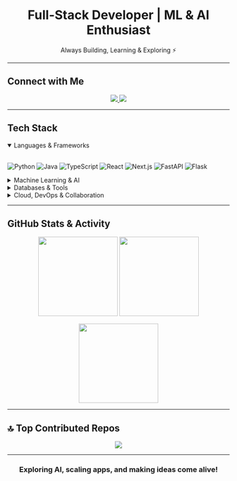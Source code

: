 <h1 align="center">Full-Stack Developer | ML & AI Enthusiast</h1>
<p align="center">Always Building, Learning & Exploring ⚡</p>

---

## Connect with Me  
<p align="center">
  <a href="mailto:mukeshnarravula14@gmail.com">
    <img src="https://img.shields.io/badge/Email-D14836?style=for-the-badge&logo=gmail&logoColor=white"/>
  </a>
  <a href="https://github.com/mukesh1352" target="_blank">
    <img src="https://img.shields.io/badge/GitHub-181717?style=for-the-badge&logo=github&logoColor=white"/>
  </a>
</p>

---

##  Tech Stack  

<details open>
  <summary>Languages & Frameworks</summary>
  <br/>
  
  ![Python](https://img.shields.io/badge/Python-3776AB.svg?style=for-the-badge&logo=python&logoColor=white)
  ![Java](https://img.shields.io/badge/Java-007396.svg?style=for-the-badge&logo=openjdk&logoColor=white)
  ![TypeScript](https://img.shields.io/badge/TypeScript-3178C6.svg?style=for-the-badge&logo=typescript&logoColor=white)
  ![React](https://img.shields.io/badge/React-20232A.svg?style=for-the-badge&logo=react&logoColor=61DAFB)
  ![Next.js](https://img.shields.io/badge/Next.js-000000.svg?style=for-the-badge&logo=next.js&logoColor=white)
  ![FastAPI](https://img.shields.io/badge/FastAPI-009688.svg?style=for-the-badge&logo=fastapi&logoColor=white)
  ![Flask](https://img.shields.io/badge/Flask-000000.svg?style=for-the-badge&logo=flask&logoColor=white)
</details>

<details>
  <summary> Machine Learning & AI</summary>
  <br/>
  
  ![TensorFlow](https://img.shields.io/badge/TensorFlow-FF6F00.svg?style=for-the-badge&logo=tensorflow&logoColor=white)
  ![PyTorch](https://img.shields.io/badge/PyTorch-EE4C2C.svg?style=for-the-badge&logo=pytorch&logoColor=white)
  ![Scikit-learn](https://img.shields.io/badge/Scikit--learn-F7931E.svg?style=for-the-badge&logo=scikit-learn&logoColor=white)
  ![NumPy](https://img.shields.io/badge/NumPy-013243.svg?style=for-the-badge&logo=numpy&logoColor=white)
  ![Pandas](https://img.shields.io/badge/Pandas-150458.svg?style=for-the-badge&logo=pandas&logoColor=white)
  ![Matplotlib](https://img.shields.io/badge/Matplotlib-11557c.svg?style=for-the-badge&logo=plotly&logoColor=white)
</details>

<details>
  <summary> Databases & Tools</summary>
  <br/>
  
  ![MySQL](https://img.shields.io/badge/MySQL-4479A1.svg?style=for-the-badge&logo=mysql&logoColor=white)
  ![PostgreSQL](https://img.shields.io/badge/PostgreSQL-336791.svg?style=for-the-badge&logo=postgresql&logoColor=white)
  ![MongoDB](https://img.shields.io/badge/MongoDB-47A248.svg?style=for-the-badge&logo=mongodb&logoColor=white)
  ![Redis](https://img.shields.io/badge/Redis-DC382D.svg?style=for-the-badge&logo=redis&logoColor=white)
  ![Firebase](https://img.shields.io/badge/Firebase-FFCA28.svg?style=for-the-badge&logo=firebase&logoColor=black)
</details>

<details>
  <summary> Cloud, DevOps & Collaboration</summary>
  <br/>
  
  ![Docker](https://img.shields.io/badge/Docker-2496ED.svg?style=for-the-badge&logo=docker&logoColor=white)
  ![Vercel](https://img.shields.io/badge/Vercel-000000.svg?style=for-the-badge&logo=vercel&logoColor=white)
  ![Git](https://img.shields.io/badge/Git-F05032.svg?style=for-the-badge&logo=git&logoColor=white)
  ![GitHub](https://img.shields.io/badge/GitHub-181717.svg?style=for-the-badge&logo=github&logoColor=white)
</details>

---

##  GitHub Stats & Activity  

<p align="center">
  <img src="https://github-readme-stats.vercel.app/api?username=mukesh1352&show_icons=true&theme=radical&hide_border=true" height="180em"/>
  <img src="https://github-readme-streak-stats.herokuapp.com/?user=mukesh1352&theme=radical&hide_border=true" height="180em"/>
</p>

<p align="center">
  <img src="https://github-readme-stats.vercel.app/api/top-langs/?username=mukesh1352&layout=compact&theme=radical&hide_border=true" height="180em"/>
</p>

---

## 🔝 Top Contributed Repos  

<p align="center">
  <img src="https://github-contributor-stats.vercel.app/api?username=mukesh1352&limit=5&theme=radical&combine_all_yearly_contributions=true"/>
</p>

---

<h3 align="center"> Exploring AI, scaling apps, and making ideas come alive! </h3>
